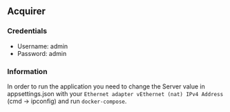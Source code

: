 ## Acquirer

### Credentials

- Username: admin
- Password: admin

### Information
In order to run the application you need to change the Server value in appsettings.json with your `Ethernet adapter vEthernet (nat) IPv4 Address` (cmd -> ipconfig) and run `docker-compose`.
